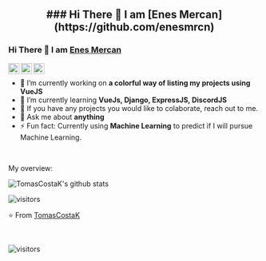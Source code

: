




<p align="center">
 <h2 align="center">### Hi There 👋 I am [Enes Mercan](https://github.com/enesmrcn) </h2>
</p>

<!-- Greeting Section -->
### Hi There 👋 I am [Enes Mercan](https://github.com/enesmrcn)

<a href="https://www.linkedin.com/in/tomascostax/">
  <img align="left" alt="TomasCostaK LinkedIn" width="22px" src="https://cdn.jsdelivr.net/npm/simple-icons@v3/icons/linkedin.svg" />
</a>
<a href="https://youtube.com">
  <img align="left" alt="TomasCostaK Youtube" width="22px" src="https://cdn.jsdelivr.net/npm/simple-icons@v3/icons/youtube.svg" />
</a>
<a href="https://medium.com">
  <img align="left" alt="TomasCostaK Medium" width="22px" src="https://cdn.jsdelivr.net/npm/simple-icons@v3/icons/medium.svg"/>
</a>

<div>
  
<br />
<p>

- 🔭 I’m currently working on **a colorful way of listing my projects using VueJS**
- 🌱 I’m currently learning **VueJs, Django, ExpressJS, DiscordJS**
- 👯 If you have any projects you would like to colaborate, reach out to me.
- 💬 Ask me about **anything**
- ⚡ Fun fact: Currently using **Machine Learning** to predict if I will pursue Machine Learning.

</h4>
</div>

<br />

<div><p>My overview: </p></div>

![TomasCostaK's github stats](https://github-readme-stats.vercel.app/api?username=TomasCostaK&show_icons=true)
<br />

<!-- Optional Visitors badge: -->
![visitors](https://visitor-badge.laobi.icu/badge?page_id=TomasCostaK.TomasCostaK)

⭐️ From [TomasCostaK](https://github.com/TomasCostaK/TomasCostaK) 

<br />





  <!-- Visitors badge: -->
![visitors](https://visitor-badge.laobi.icu/badge?page_id=enesmrcn.enesmrcn)
